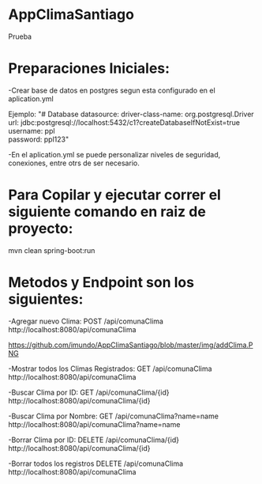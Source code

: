 # AppClimaSantiago
Prueba

# Preparaciones Iniciales:

-Crear base de datos en postgres segun esta configurado en el aplication.yml 

Ejemplo:
"# Database
  datasource:
    driver-class-name: org.postgresql.Driver
    url: jdbc:postgresql://localhost:5432/c1?createDatabaseIfNotExist=true
    username: ppl	
    password: ppl123"
    
    
-En el aplication.yml se puede personalizar niveles de seguridad, conexiones, entre otrs de ser necesario.

# Para Copilar y ejecutar correr el siguiente comando en raiz de proyecto:

mvn clean spring-boot:run

# Metodos y Endpoint son los siguientes:

-Agregar nuevo Clima:
POST /api/comunaClima
http://localhost:8080/api/comunaClima


https://github.com/imundo/AppClimaSantiago/blob/master/img/addClima.PNG


-Mostrar todos los Climas Registrados:
GET /api/comunaClima
http://localhost:8080/api/comunaClima



-Buscar Clima por ID: 
GET /api/comunaClima/{id}
http://localhost:8080/api/comunaClima/{id}



-Buscar Clima por Nombre: 
GET /api/comunaClima?name=name
http://localhost:8080/api/comunaClima?name=name



-Borrar Clima por ID: 
DELETE /api/comunaClima/{id}
http://localhost:8080/api/comunaClima/{id}



-Borrar todos los registros
DELETE /api/comunaClima
http://localhost:8080/api/comunaClima







